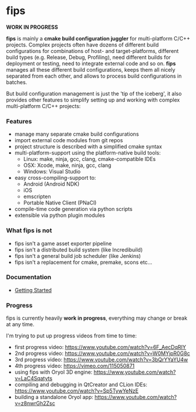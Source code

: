 fips
====

**WORK IN PROGRESS**

**fips** is mainly a **cmake build configuration juggler** for 
multi-platform C/C++ projects. Complex projects often have dozens of different
build configurations for combinations of host- and target-platforms, 
different build types (e.g. Release, Debug, Profiling), need different builds for
deployment or testing, need to integrate external code and so on. **fips** 
manages all these different build configurations, keeps them all nicely 
separated from each other, and allows to process build configurations
in batches.

But build configuration management is just the 'tip of the iceberg', it
also provides other features to simplify setting up and working with
complex multi-platform C/C++ projects:

### Features

* manage many separate cmake build configurations
* import external code modules from git repos
* project structure is described with a simplified cmake syntax
* multi-platform-support using the platform-native build tools:
    * Linux: make, ninja, gcc, clang, cmake-compatible IDEs
    * OSX: Xcode, make, ninja, gcc, clang
    * Windows: Visual Studio
* easy cross-compiling-support to:
    * Android (Android NDK)
    * iOS
    * emscripten
    * Portable Native Client (PNaCl)
* compile-time code generation via python scripts
* extensible via python plugin modules

### What fips is **not**

* fips isn't a game asset exporter pipeline
* fips isn't a distributed build system (like Incredibuild)
* fips isn't a general build job scheduler (like Jenkins)
* fips isn't a replacement for cmake, premake, scons etc...

### Documentation

* [Getting Started](doc/getting_started.md)

### Progress

fips is currently heavily **work in progress**, everything may change or
break at any time.

I'm trying to put up progress videos from time to time:

- first progress video: https://www.youtube.com/watch?v=6F_AecDqRIY
- 2nd progress video: https://www.youtube.com/watch?v=W0MYjpR0G8c
- 3rd progress video: https://www.youtube.com/watch?v=3bQrYYaYU4w
- 4th progress video: https://vimeo.com/115050871
- using fips with Oryol 3D engine: https://www.youtube.com/watch?v=LaC4Sqatyts
- compiling and debugging in QtCreator and CLion IDEs: https://www.youtube.com/watch?v=Sp5TywYeNzE
- building a standalone Oryol app: https://www.youtube.com/watch?v=z8nwrGh2Zsc

